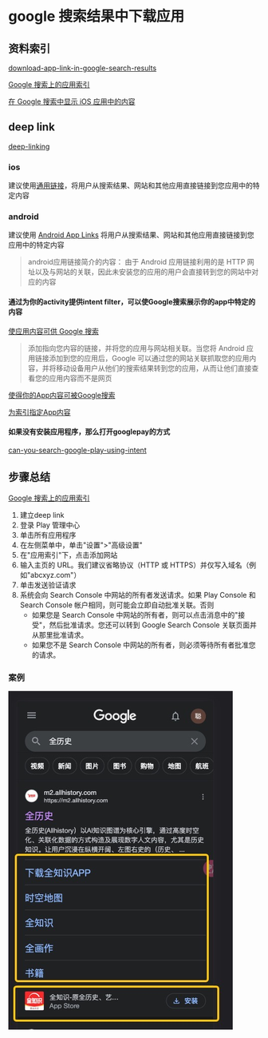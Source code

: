 # google 搜索结果中下载应用

## 资料索引

[download-app-link-in-google-search-results](https://stackoverflow.com/questions/41714107/download-app-link-in-google-search-results)

[Google 搜索上的应用索引](https://support.google.com/googleplay/android-developer/answer/6041489?hl=en)

[在 Google 搜索中显示 iOS 应用中的内容](https://developers.google.com/search/blog/2015/05/surfacing-content-from-ios-apps-in?hl=zh-cn)


## deep link

[deep-linking](https://learn.microsoft.com/zh-cn/xamarin/xamarin-forms/app-fundamentals/deep-linking)
### ios

建议使用[通用链接](https://developer.apple.com/documentation/Xcode/allowing-apps-and-websites-to-link-to-your-content)，将用户从搜索结果、网站和其他应用直接链接到您应用中的特定内容

### android

建议使用 [Android App Links](https://developer.android.com/training/app-links?hl=zh-cn) 将用户从搜索结果、网站和其他应用直接链接到您应用中的特定内容
> android应用链接简介的内容： 由于 Android 应用链接利用的是 HTTP 网址以及与网站的关联，因此未安装您的应用的用户会直接转到您的网站中对应的内容

#### 通过为你的activity提供intent filter，可以使Google搜索展示你的app中特定的内容

[使应用内容可供 Google 搜索](https://developer.android.com/training/app-indexing?hl=zh-cn)
> 添加指向您内容的链接，并将您的应用与网站相关联。当您将 Android 应用链接添加到您的应用后，Google 可以通过您的网站关联抓取您的应用内容，并将移动设备用户从他们的搜索结果转到您的应用，从而让他们直接查看您的应用内容而不是网页

[使得你的App内容可被Google搜索](http://doc.yonyoucloud.com/doc/wiki/project/android-training-geek/app-indexing-index.html)

[为索引指定App内容](http://doc.yonyoucloud.com/doc/wiki/project/android-training-geek/enable-app-indexing.html)

#### 如果没有安装应用程序，那么打开googlepay的方式

[can-you-search-google-play-using-intent](https://stackoverflow.com/questions/13361937/can-you-search-google-play-using-intent)



## 步骤总结

[Google 搜索上的应用索引](https://support.google.com/googleplay/android-developer/answer/6041489?hl=en)

1. 建立deep link
2. 登录 Play 管理中心
3. 单击所有应用程序
4. 在左侧菜单中，单击"设置">"高级设置"
5. 在"应用索引"下，点击添加网站
6. 输入主页的 URL。我们建议省略协议（HTTP 或 HTTPS）并仅写入域名（例如"abcxyz.com"）
7. 单击发送验证请求
8. 系统会向 Search Console 中网站的所有者发送请求。如果 Play Console 和 Search Console 帐户相同，则可能会立即自动批准关联。否则
    - 如果您是 Search Console 中网站的所有者，则可以点击消息中的"接受"，然后批准请求。您还可以转到 Google Search Console 关联页面并从那里批准请求。
    - 如果您不是 Search Console 中网站的所有者，则必须等待所有者批准您的请求。

### 案例

![google搜索结果](/study/imgs/google%E6%90%9C%E7%B4%A2%E6%95%88%E6%9E%9C.jpg)
